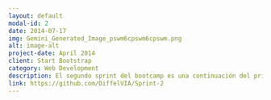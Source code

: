 ```yaml
---
layout: default
modal-id: 2
date: 2014-07-17
img: Gemini_Generated_Image_pswm6cpswm6cpswm.png
alt: image-alt
project-date: April 2014
client: Start Bootstrap
category: Web Development
description: El segundo sprint del bootcamp es una continuación del primer proyecto. En esta ocasión se trató de hacer funciones, ciclos for, ciclos for anidados, uso de los mismos métodos de modificación de datos, ciclos while, uso de librerias como random, sentencias if. Todo esto siguiendo la línea hipotética del proyecto uno.
link: https://github.com/DiffelVIA/Sprint-2
---
```


